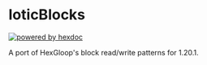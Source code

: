 # IoticBlocks

[![powered by hexdoc](https://img.shields.io/endpoint?url=https://hexxy.media/api/v0/badge/hexdoc?label=1)](https://github.com/hexdoc-dev/hexdoc)

A port of HexGloop's block read/write patterns for 1.20.1.
